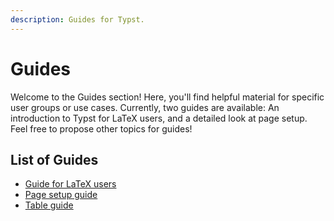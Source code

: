 ```yaml
---
description: Guides for Typst.
---
```


# Guides
Welcome to the Guides section! Here, you'll find helpful material for specific
user groups or use cases. Currently, two guides are available: An introduction
to Typst for LaTeX users, and a detailed look at page setup. Feel free to
propose other topics for guides!

## List of Guides
- [Guide for LaTeX users]($guides/guide-for-latex-users)
- [Page setup guide]($guides/page-setup-guide)
- [Table guide]($guides/table-guide)
